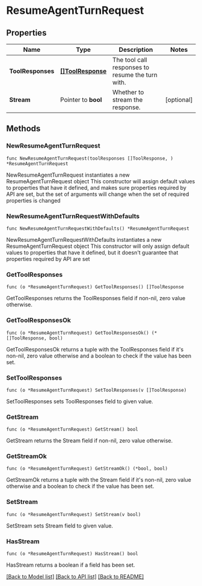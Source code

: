 # ResumeAgentTurnRequest

## Properties

Name | Type | Description | Notes
------------ | ------------- | ------------- | -------------
**ToolResponses** | [**[]ToolResponse**](ToolResponse.md) | The tool call responses to resume the turn with. | 
**Stream** | Pointer to **bool** | Whether to stream the response. | [optional] 

## Methods

### NewResumeAgentTurnRequest

`func NewResumeAgentTurnRequest(toolResponses []ToolResponse, ) *ResumeAgentTurnRequest`

NewResumeAgentTurnRequest instantiates a new ResumeAgentTurnRequest object
This constructor will assign default values to properties that have it defined,
and makes sure properties required by API are set, but the set of arguments
will change when the set of required properties is changed

### NewResumeAgentTurnRequestWithDefaults

`func NewResumeAgentTurnRequestWithDefaults() *ResumeAgentTurnRequest`

NewResumeAgentTurnRequestWithDefaults instantiates a new ResumeAgentTurnRequest object
This constructor will only assign default values to properties that have it defined,
but it doesn't guarantee that properties required by API are set

### GetToolResponses

`func (o *ResumeAgentTurnRequest) GetToolResponses() []ToolResponse`

GetToolResponses returns the ToolResponses field if non-nil, zero value otherwise.

### GetToolResponsesOk

`func (o *ResumeAgentTurnRequest) GetToolResponsesOk() (*[]ToolResponse, bool)`

GetToolResponsesOk returns a tuple with the ToolResponses field if it's non-nil, zero value otherwise
and a boolean to check if the value has been set.

### SetToolResponses

`func (o *ResumeAgentTurnRequest) SetToolResponses(v []ToolResponse)`

SetToolResponses sets ToolResponses field to given value.


### GetStream

`func (o *ResumeAgentTurnRequest) GetStream() bool`

GetStream returns the Stream field if non-nil, zero value otherwise.

### GetStreamOk

`func (o *ResumeAgentTurnRequest) GetStreamOk() (*bool, bool)`

GetStreamOk returns a tuple with the Stream field if it's non-nil, zero value otherwise
and a boolean to check if the value has been set.

### SetStream

`func (o *ResumeAgentTurnRequest) SetStream(v bool)`

SetStream sets Stream field to given value.

### HasStream

`func (o *ResumeAgentTurnRequest) HasStream() bool`

HasStream returns a boolean if a field has been set.


[[Back to Model list]](../README.md#documentation-for-models) [[Back to API list]](../README.md#documentation-for-api-endpoints) [[Back to README]](../README.md)


